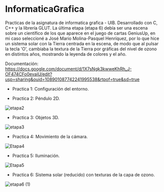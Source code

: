 # InformaticaGrafica
Practicas de la asignatura de informatica grafica - UIB.
Desarrollado con C, C++ y la librería GLUT.
La última etapa (etapa 6) debía ser una escena sobre un científico de los que aparece en el juego de cartas GeniusUp, en mi caso seleccioné a José Mario Molina-Pasquel Henríquez, por lo que hice un sistema solar con la Tierra centrada en la escena, de modo que al pulsar la tecla 'O', cambiaba la textura de la Tierra por gráficas del nivel de ozono en distintos años, mostrando la leyenda de colores y el año.

Documentación: https://docs.google.com/document/d/1X7sNgk3kwweKhRh_J-OF474CFo0evaiU/edit?usp=sharing&ouid=108901087742241995538&rtpof=true&sd=true

- Practica 1: Configuración del entorno.


- Practica 2: Péndulo 2D.

![etapa2](https://github.com/MarcoMG2000/InformaticaGrafica/assets/100850152/526c069f-3dce-4d68-bd5f-045d4623d822)


- Practica 3: Objetos 3D.
  
![etapa3](https://github.com/MarcoMG2000/InformaticaGrafica/assets/100850152/7192279a-72a7-4da3-8c0e-14733fc7b1f9)


- Practica 4: Movimiento de la cámara.
  
![Etapa4](https://github.com/MarcoMG2000/InformaticaGrafica/assets/100850152/d0639190-966b-42d2-8e00-f9924fe8fd57)


- Practica 5: Iluminación.
  
![Etapa5](https://github.com/MarcoMG2000/InformaticaGrafica/assets/100850152/4ec8cdb4-df0e-43f9-9062-ec521cb942bd)


- Practica 6: Sistema solar (reducido) con texturas de la capa de ozono.
  
![etapa6 (1)](https://github.com/MarcoMG2000/InformaticaGrafica/assets/100850152/6d738a8a-d23e-4ffe-8a6e-bc830456d73c)
